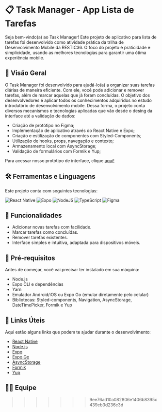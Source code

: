 # 📋 Task Manager - App Lista de Tarefas
Seja bem-vindo(a) ao Task Manager! Este projeto de aplicativo para lista de tarefas foi desenvolvido como atividade prática da trilha de Desenvolvimento Mobile da RESTIC36. O foco do projeto é praticidade e simplicidade, usando as melhores tecnologias para garantir uma ótima experiência mobile. 

## 🚀 Visão Geral
O Task Manager foi desenvolvido para ajudá-lo(a) a organizar suas tarefas diárias de maneira eficiente. Com ele, você pode adicionar e remover tarefas, além de marcar aquelas que já foram concluídas. O objetivo dos desenvolvedores é aplicar todos os conhecimentos adquiridos no estudo introdutório de desenvolvimento mobile. Dessa forma, o projeto conta diversos mecanismos e tecnologias aplicadas que vão desde o desing da interface até a validação de dados: 
- Criação de protótipo no Figma;
- Implementação de aplicativo através do React Native e Expo;
- Criação e estilização de componentes com Styled-Components;
- Utilização de hooks, props, navegação e contexto;
- Armazenamento local com AsyncStorage;
- Validação de formulários com Formik e Yup;

Para acessar nosso protótipo de interface, clique [aqui!](https://www.figma.com/design/j1o0oZpC8tPy8jPxu6TnXy/Lista-de-Tarefas---Andreina?node-id=0-1&t=lKGL6T6oB4nzuRA9-1)

## 🛠️ Ferramentas e Linguagens
Este projeto conta com seguintes tecnologias:

![React Native](https://img.shields.io/badge/react_native-%2320232a.svg?style=for-the-badge&logo=react&logoColor=%2361DAFB) 
![Expo](https://img.shields.io/badge/expo-1C1E24?style=for-the-badge&logo=expo&logoColor=#D04A37) 
![NodeJS](https://img.shields.io/badge/node.js-6DA55F?style=for-the-badge&logo=node.js&logoColor=white) 
![TypeScript](https://img.shields.io/badge/typescript-%23007ACC.svg?style=for-the-badge&logo=typescript&logoColor=white)
![Figma](https://img.shields.io/badge/figma-%23F24E1E.svg?style=for-the-badge&logo=figma&logoColor=white)

## 🎯 Funcionalidades
- Adicionar novas tarefas com facilidade.
- Marcar tarefas como concluídas.
- Remover tarefas existentes.
- Interface simples e intuitiva, adaptada para dispositivos móveis.

## 🧩 Pré-requisitos
Antes de começar, você vai precisar ter instalado em sua máquina:

- Node.js 
- Expo CLI e dependências 
- Yarn
- Emulador Android/iOS ou Expo Go (emular diretamente pelo celular)
- Bibliotecas: Styled-components, Navigation, AsyncStorage, DateTimePicker, Formik e Yup

## 🔗 Links Úteis

Aqui estão alguns links que podem te ajudar durante o desenvolvimento:

- [React Native](https://reactnative.dev/docs/getting-started)
- [Node.js](https://nodejs.org/en/)
- [Expo](https://docs.expo.dev/tutorial/create-your-first-app/)
- [Expo Go](https://expo.dev/go)
- [AsyncStorage](https://react-native-async-storage.github.io/async-storage/docs/install)
- [Formik](https://formik.org/docs/guides/react-native)
- [Yup](https://github.com/jquense/yup)

## 🧑‍💻 Equipe




>>>>>>> 9ee76ad10a082806e1406b8395c439cb3d236c3d
